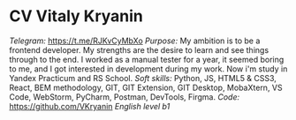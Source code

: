 # CV Vitaly Kryanin
*Telegram:* https://t.me/RJKvCyMbXo
*Purpose:* My ambition is to be a frontend developer.
My strengths are the desire to learn and see things through to the end.
I worked as a manual tester for a year, it seemed boring to me, and I got interested in development during my work. Now i'm study in Yandex Practicum and RS School.
*Soft skills:* Python, JS, HTML5 & CSS3, React, BEM methodology, GIT, GIT Extension, GIT Desktop, MobaXtern, VS Code, WebStorm, PyCharm, Postman, DevTools, Firgma.
*Code:* https://github.com/VKryanin
*English level b1*